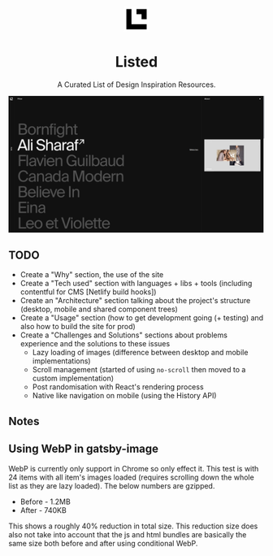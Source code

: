 <p align="center"><img width="50" src="src/images/listed-icon.png"></h2>
<h1 align="center">Listed</h1>
<p align="center">A Curated List of Design Inspiration Resources.</p>

![Listed Screenshot](.github/listed.png)

## TODO

- Create a "Why" section, the use of the site
- Create a "Tech used" section with languages + libs + tools (including contentful for CMS [Netlify build hooks])
- Create an "Architecture" section talking about the project's structure (desktop, mobile and shared component trees)
- Create a "Usage" section (how to get development going (+ testing) and also how to build the site for prod)
- Create a "Challenges and Solutions" sections about problems experience and the solutions to these issues
  - Lazy loading of images (difference between desktop and mobile implementations)
  - Scroll management (started of using `no-scroll` then moved to a custom implementation)
  - Post randomisation with React's rendering process
  - Native like navigation on mobile (using the History API)
  
## Notes

## Using WebP in gatsby-image

WebP is currently only support in Chrome so only effect it. This test is with 24
items with all item's images loaded (requires scrolling down the whole list as
they are lazy loaded). The below numbers are gzipped.

- Before - 1.2MB
- After - 740KB

This shows a roughly 40% reduction in total size. This reduction size does also
not take into account that the js and html bundles are basically the same size
both before and after using conditional WebP.
